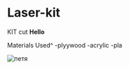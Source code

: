 # Laser-kit
KIT cut
**Hello**

Materials Used^
-plyywood
-acrylic
-pla

![петя](https://github.com/user-attachments/assets/98554f71-53ed-49cd-8e8f-2c571c8a0b99)
